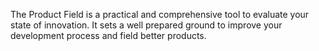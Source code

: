 The Product Field is a practical and comprehensive tool to evaluate your state of innovation. It sets a well prepared ground to improve your development process and field better products.